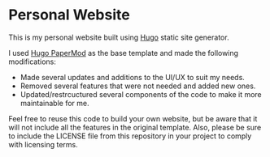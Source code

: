 # Personal Website

This is my personal website built using [Hugo](https://gohugo.io) static site generator.

I used [Hugo PaperMod](https://github.com/adityatelange/hugo-PaperMod) as the base template and made the following modifications:

- Made several updates and additions to the UI/UX to suit my needs.
- Removed several features that were not needed and added new ones.
- Updated/restrcuctured several components of the code to make it more maintainable for me.

Feel free to reuse this code to build your own website, but be aware that it will not include all the features in the original template. Also, please be sure to include the LICENSE file from this repository in your project to comply with licensing terms.
